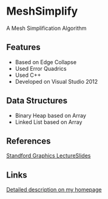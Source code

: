 # MeshSimplify
A Mesh Simplification Algorithm

## Features
 * Based on Edge Collapse
 * Used Error Quadrics
 * Used C++
 * Developed on Visual Studio 2012

## Data Structures
 * Binary Heap based on Array
 * Linked List based on Array

## References
[Standford Graphics LectureSlides](http://graphics.stanford.edu/courses/cs468-10-fall/LectureSlides/08_Simplification.pdf)
 
## Links
[Detailed description on my homepage](http://zhanghaotian1994.com/projects/MeshSimplify/)
